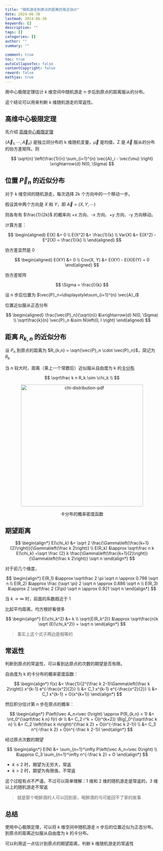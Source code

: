 ```yaml
---
title: "随机游走到原点的距离的渐近估计"
date: 2024-06-30
lastmod: 2024-06-30
keywords: []
description: ""
tags: []
categories: []
author: ""
summary: ""

comment: true
toc: true
autoCollapseToc: false
contentCopyright: false
reward: false
mathjax: true
---
```


用中心极限定理估计 k 维空间中随机游走 n 步后到原点的距离服从的分布。

这个结论可以用来判断 k 维随机游走的常返性。

<!--more-->


## 高维中心极限定理

先介绍 [高维中心极限定理](https://en.wikipedia.org/wiki/Central_limit_theorem#Multidimensional_CLT)

$\{\vec{A}_1, \cdots, \vec{A}_n\}$ 是独立同分布的 k 维随机变量，$\vec{\mu}$ 是均值，$\Sigma$ 是 $\vec{A}$ 服从的分布的协方差矩阵。则

$$
\sqrt{n} \left(\frac{1}{n} \sum_{i=1}^{n} \vec{A}_i - \vec{\mu} \right) \xrightarrow{d} N(0, \Sigma)
$$

## 位置 $\vec{P}_n$ 的近似分布

对于 k 维空间的随机游走，每次选择 2k 个方向中的一个移动一步。

假设其中两个方向是 $X$ 和 $Y$，即 $\vec{A} = (X, Y, \cdots)$

则各有有 $\frac{1}{2k}$ 的概率向 +x 方向、-x 方向、+y 方向、-y 方向移动。

计算方差：

$$
\begin{aligned}
E(X) &= 0 \\
E(X^2) &=  \frac{1}{k} \\
Var(X) &= E(X^2) - E^2(X) = \frac{1}{k} \\
\end{aligned}
$$

协方差显然是 0

$$
\begin{aligned}
E(XY) &= 0 \\
Cov(X, Y) &= E(XY) - E(X)E(Y) = 0
\end{aligned}
$$

协方差矩阵

$$
\Sigma = \frac{I}{k}
$$

设 n 步后位置为 $\vec{P}_n=\displaystyle\sum_{i=1}^{n} \vec{A}_i$

位置近似服从正态分布

$$
\begin{aligned}
\frac{\vec{P}_n}{\sqrt{n}} &\xrightarrow{d} N(0, \Sigma) \\
\sqrt\frac{k}{n} \vec{P}_n &\sim N\left(0, I \right)
\end{aligned}
$$


## 距离 $R_{k,n}$ 的近似分布

设 $P_n$ 到原点的距离为 $R_{k,n} = \sqrt{\vec{P}_n \cdot \vec{P}_n}$，简记为 $R_k$

当 n 较大时，距离（乘上一个常数后）近似服从自由度为 k 的[卡分布](https://en.wikipedia.org/wiki/Chi_distribution)


$$
\sqrt\frac k n R_k \sim \chi_k \\
$$

<center>
<img src="chi-distribution-pdf.png" alt="chi-distribution-pdf" width="400"/>

卡分布的概率密度函数
</center>

## 期望距离

$$
\begin{align*}
E(\chi_k) &= \sqrt 2 \frac{\Gamma\left(\frac{k+1}{2}\right)}{\Gamma\left(\frac k 2\right)} \\
E(R_k) &\approx \sqrt\frac n k E(\chi_k) =\sqrt \frac {2} k \frac{\Gamma\left(\frac{k+1}{2}\right)}{\Gamma\left(\frac k 2\right)} \sqrt n
\end{align*}
$$

对于前几个维度，

$$
\begin{align*}
E(R_1) &\approx \sqrt\frac 2 \pi \sqrt n \approx 0.798 \sqrt n \\
E(R_2) &\approx \frac {\sqrt \pi} 2 \sqrt n \approx 0.886 \sqrt n \\
E(R_3) &\approx 2 \sqrt\frac 2 {3\pi} \sqrt n \approx 0.921 \sqrt n
\end{align*}
$$

当 $k \to \infty$ 时，前面的系数趋近于 1


比起平均距离，均方根好看很多

$$
\begin{align*}
E(\chi_k^2) &= k \\
\sqrt{E(R_k^2)} &\approx \sqrt\frac{n}k \sqrt {E(\chi_k^2)} = \sqrt n
\end{align*}
$$

> 事实上这个式子两边是相等的

## 常返性

判断到原点的常返性，可以看到达原点的次数的期望是否有限。

自由度为 k 的卡分布的概率密度函数：

$$
\begin{align*}
f(x) &= \frac{1}{2^{\frac k 2-1}\Gamma\left(\frac k 2\right)} x^{k-1} e^{-\frac{x^2}{2}} \\
&= C_1 x^{k-1} e^{-\frac{x^2}{2}} \\
&= C_1 x^{k-1} + O(x^{k+1})
\end{align*}
$$


然后积分估计第 n 步在原点的概率：

$$
\begin{align*}
P\left(\vec A_n=\vec 0\right) \approx P(R_{k,n} < 1) &= \int_0^{\sqrt\frac k n} f(r) dr \\
&= C_2 r^k + O(r^{k+2}) \Big|_0^{\sqrt\frac k n} \\
&= C_2 \left(\frac k n\right)^{\frac k 2} + O(n^{-\frac k 2-1}) \\
&= C_3 n^{-\frac k 2} + O(n^{-\frac k 2-1})
\end{align*}
$$

经过原点次数的期望

$$
\begin{align*}
E(N) &= \sum_{n=1}^\infty P\left(\vec A_n=\vec 0\right) \\
&\approx C_3 \sum_{n=1}^\infty n^{-\frac k 2} + O
\end{align*}
$$

- $k\leq 2$ 时，期望为无穷大，常返
- $k>2$ 时，期望为有限值，不常返

这个过程有点不严谨。不过可以简单理解：1 维和 2 维的随机游走是常返的，3 维以上的随机游走不常返

> 就是那个喝醉酒的人可以回到家，喝醉酒的鸟可能回不了家的故事

## 总结

使用中心极限定理，可以将 k 维空间中随机游走 n 步后的位置近似为正态分布。到原点的距离近似服从自由度为 k 的卡分布。

可以利用这一点估计到原点的期望距离，判断 k 维随机游走的常返性
